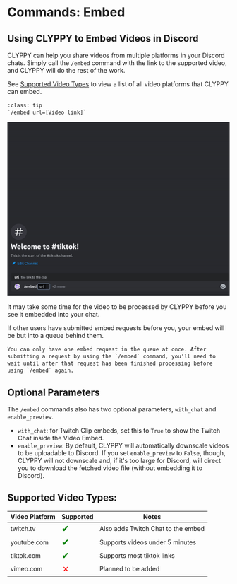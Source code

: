 # Commands: Embed

## Using CLYPPY to Embed Videos in Discord

CLYPPY can help you share videos from multiple platforms in your Discord chats. Simply call the `/embed` command with the link to the supported video, and CLYPPY will do the rest of the work.

See [Supported Video Types](#supported-video-types) to view a list of all video platforms that CLYPPY can embed.

```{admonition} Usage
:class: tip
`/embed url=[Video link]`
```

![](images/tiktok-embed.gif)

It may take some time for the video to be processed by CLYPPY before you see it embedded into your chat. 

If other users have submitted embed requests before you, your embed will be but into a queue behind them.

```{note}
You can only have one embed request in the queue at once. After submitting a request by using the `/embed` command, you'll need to wait until after that request has been finished processing before using `/embed` again.
```

## Optional Parameters

The `/embed` commands also has two optional parameters, `with_chat` and `enable_preview`.

- `with_chat`: for Twitch Clip embeds, set this to `True` to show the Twitch Chat inside the Video Embed.
- `enable_preview`: By default, CLYPPY will automatically downscale videos to be uploadable to Discord. If you set `enable_preview` to `False`, though, CLYPPY will not downscale and, if it's too large for Discord, will direct you to download the fetched video file (without embedding it to Discord).

## Supported Video Types:

| Video Platform | Supported                                                  | Notes                              |
|----------------|------------------------------------------------------------|------------------------------------|
| twitch.tv      | <span style="color:green;font-size:1.5em;">&#10004;</span> | Also adds Twitch Chat to the embed |
| youtube.com    | <span style="color:green;font-size:1.5em;">&#10004;</span> | Supports videos under 5 minutes    |
| tiktok.com     | <span style="color:green;font-size:1.5em;">&#10004;</span> | Supports most tiktok links         |
| vimeo.com      | <span style="color:red;font-size:1.5em;">&#10007;</span>   | Planned to be added                |
